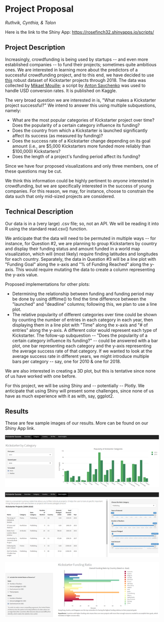 # Project Proposal
*Ruthvik, Cynthia, & Talon*

Here is the link to the Shiny App:
https://rosefinch32.shinyapps.io/scripts/

## Project Description
Increasingly, crowdfunding is being used by startups -- and even more established companies -- to fund their projects; sometimes quite ambitious ones. We are interested in learning more about the predictors of a successful crowdfunding project, and to this end, we have decided to use [this](https://www.kaggle.com/kemical/kickstarter-projects) robust dataset of Kickstarter projects through 2018. The data was collected by [Mikael Mouille](https://twitter.com/keamlic); a script by [Anton Savchenko](https://www.researchgate.net/profile/Anton_Savchenko) was used to handle USD conversion rates. It is published on Kaggle.

The very broad question we are interested in is, "What makes a Kickstarter project successful?" We intend to answer this using multiple subquestions, namely:

- What are the most popular categories of Kickstarter project over time? Does the popularity of a certain category influence its funding?
- Does the country from which a Kickstarter is launched significantly affect its success (as measured by funding)?
- Does the success rate of a Kickstarter change depending on its goal amount (i.e., are $5,000 Kickstarters more funded more reliably than $100,000) Kickstarters?
- Does the length of a project's funding period affect its funding?

Since we have four proposed visualizations and only three members, one of these questions may be cut.

We think this information could be highly pertinent to *anyone* interested in crowdfunding, but we are specifically interested in the success of young companies. For this reason, we may, for instance, choose to constrain the data such that only mid-sized projects are considered.

## Technical Description

Our data is in a (very large) .csv file; so, not an API. We will be reading it into R using the standard read.csv() function. 

We anticipate that the data will need to be permuted in multiple ways -- for instance, for Question #2, we are planning to group Kickstarters by country and display their funding status and amount funded in a world map visualization, which will (most likely) require finding latitudes and longitudes for each country. Separately, the data in Question #3 will be a line plot with "Funding Goal" along the x-axis and "% of Funding Reached" along the y-axis. This would require mutating the data to create a column representing the y-axis value. 

Proposed implementations for other plots:
- Determining the relationship between funding and funding period may be done by using difftime() to find the time difference between the "launched" and "deadline" columns; following this, we plan to use a line plot.
- The relative popularity of different categories over time could be shown by counting the number of entries in each category in each year, then displaying them in a line plot with "Time" along the x-axis and "# of entries" along the y-axis. A different color would represent each type of Kickstarter. The follow-up subquestion -- "Does the popularity of a certain category influence its funding?" -- could be answered with a bar plot, one bar representing each category and the y-axis representing the average success rate of that category. If we wanted to look at the average success rate in different years, we might introduce multiple bars per category -- say, one for 2010 & one for 2018.

We are also interested in creating a 3D plot, but this is tentative since none of us have worked with one before.

For this project, we will be using Shiny and -- potentially -- Plotly. We anticipate that using Shiny will present some challenges, since none of us have as much experience with it as with, say, ggplot2. 

## Results

These are few sample images of our results. More can be found on our Shiny App link. 

![Sample1](scripts/data/sample3.png)

![Sample2](scripts/data/sample2.png)

![Sample3](scripts/data/sample1.png)
